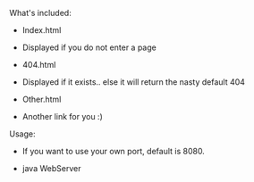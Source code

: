 What's included:
* Index.html
 - Displayed if you do not enter a page
* 404.html
 - Displayed if it exists.. else it will return the nasty default 404
* Other.html
 - Another link for you :)

Usage:

* If you want to use your own port, default is 8080.
 - java WebServer <port>
